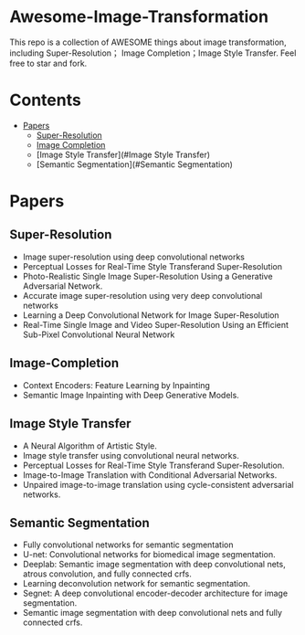 # Awesome-Image-Transformation

This repo is a collection of AWESOME things about image transformation, including Super-Resolution； Image Completion；Image Style Transfer. Feel free to star and fork.

# Contents
- [Papers](#Papers)
  - [Super-Resolution](#Super-Resolution)
  - [Image Completion](#Image-Completion)
  - [Image Style Transfer](#Image Style Transfer)
  - [Semantic Segmentation](#Semantic Segmentation)

 


# Papers
## Super-Resolution
* Image super-resolution using deep convolutional networks
* Perceptual Losses for Real-Time Style Transferand Super-Resolution
* Photo-Realistic Single Image Super-Resolution Using a Generative Adversarial Network.
* Accurate image super-resolution using very deep convolutional networks
* Learning a Deep Convolutional Network for Image Super-Resolution
* Real-Time Single Image and Video Super-Resolution Using an Efficient Sub-Pixel Convolutional Neural Network

## Image-Completion
* Context Encoders: Feature Learning by Inpainting
* Semantic Image Inpainting with Deep Generative Models.


## Image Style Transfer
* A Neural Algorithm of Artistic Style.
* Image style transfer using convolutional neural networks.
* Perceptual Losses for Real-Time Style Transferand Super-Resolution.
* Image-to-Image Translation with Conditional Adversarial Networks.
* Unpaired image-to-image translation using cycle-consistent adversarial networks.

## Semantic Segmentation
* Fully convolutional networks for semantic segmentation
* U-net: Convolutional networks for biomedical image segmentation.
* Deeplab: Semantic image segmentation with deep convolutional nets, atrous convolution, and fully connected crfs.
* Learning deconvolution network for semantic segmentation.
* Segnet: A deep convolutional encoder-decoder architecture for image segmentation.
* Semantic image segmentation with deep convolutional nets and fully connected crfs.
